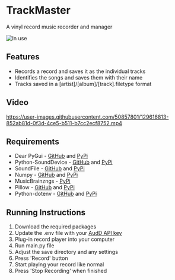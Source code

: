 # TrackMaster
A vinyl record music recorder and manager

![In use](https://drive.google.com/uc?export=view&id=1G2deaa8YRRrNNbUI4C1nsRXREpmv_cLQ)

## Features
* Records a record and saves it as the individual tracks
* Identifies the songs and saves them with their name
* Tracks saved in a [artist]/[album]/[track].filetype format

## Video
https://user-images.githubusercontent.com/50857801/129616813-852ab81d-0f3d-4ce5-b511-b7cc2ecf8752.mp4

## Requirements
* Dear PyGui - [GitHub](https://github.com/hoffstadt/DearPyGui) and [PyPi](https://pypi.org/project/dearpygui/)
* Python-SoundDevice - [GitHub](https://github.com/spatialaudio/python-sounddevice/) and [PyPi](https://pypi.org/project/sounddevice/)
* SoundFile - [GitHub](https://github.com/bastibe/python-soundfile) and [PyPi](https://pypi.org/project/SoundFile/)
* Numpy - [GitHub](https://github.com/numpy/numpy) and [PyPi](https://pypi.org/project/numpy/)
* MusicBrainzngs - [PyPi](https://pypi.org/project/musicbrainzngs/)
* Pillow - [GitHub](https://github.com/python-pillow/Pillow) and [PyPi](https://pypi.org/project/Pillow/)
* Python-dotenv - [GitHub](https://github.com/theskumar/python-dotenv) and [PyPi](https://pypi.org/project/python-dotenv/)

## Running Instructions
1. Download the required packages
2. Update the .env file with your [AudD API key](https://audd.io)
3. Plug-in record player into your computer
4. Run main.py file
5. Adjust the save directory and any settings
6. Press 'Record' button
7. Start playing your record like normal
8. Press 'Stop Recording' when finished
